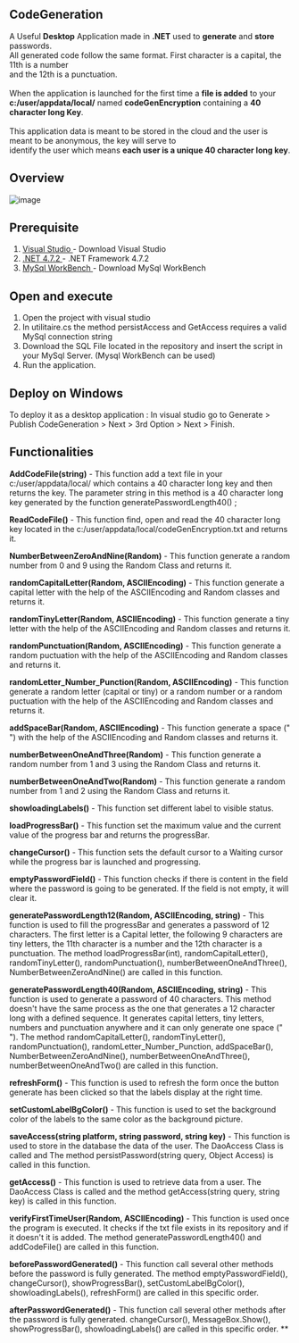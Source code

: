 
## CodeGeneration
A Useful **Desktop** Application made in **.NET** used to **generate** and **store** passwords. <br>
All generated code follow the same format. First character is a capital, the 11th is a number <br>
and the 12th is a punctuation. <br> <br> 
When the application is launched for the first time a **file is added** to your **c:/user/appdata/local/** named **codeGenEncryption** containing a **40 character long Key**. <br> 
<br>
This application data is meant to be stored in the cloud and the user is meant to be anonymous, the key will serve to <br>
identify the user which means **each user is a unique 40 character long key**. <br>

## Overview 

![image](https://github.com/zeko450/CodeGeneration/assets/114595632/e0d95430-c67f-440c-b66d-7e0c3c65b4d7)

## Prerequisite
1)  [Visual Studio ](https://visualstudio.microsoft.com/fr/vs/community/) - Download Visual Studio </pre>
2)  [.NET 4.7.2 ](https://dotnet.microsoft.com/en-us/download/dotnet-framework/net472) -  .NET Framework 4.7.2 </pre>
3) [MySql WorkBench ](https://www.mysql.com/products/workbench/) - Download MySql WorkBench 

## Open and execute
1) Open the project with visual studio
2) In utilitaire.cs the method persistAccess and GetAccess requires a valid MySql connection string 
3) Download the SQL File located in the repository and insert the script in your MySql Server. (Mysql WorkBench can be used)
4) Run the application.

## Deploy on Windows 
To deploy it as a desktop application : In visual studio go to Generate > Publish CodeGeneration > Next > 3rd Option > Next > Finish.

## Functionalities
**AddCodeFile(string)** - This function add a text file in your c:/user/appdata/local/ which contains a 40 character long key and then returns the key. 
The parameter string in this method is a 40 character long key generated by the function generatePasswordLength40() ;

**ReadCodeFile()** - This function find, open and read the 40 character long key located in the  c:/user/appdata/local/codeGenEncryption.txt and returns it.

**NumberBetweenZeroAndNine(Random)** - This function generate a random number from 0 and 9 using the Random Class and returns it.

**randomCapitalLetter(Random, ASCIIEncoding)** - This function generate a capital letter with the help of the ASCIIEncoding and Random classes and returns it.

**randomTinyLetter(Random, ASCIIEncoding)** - This function generate a tiny letter with the help of the ASCIIEncoding and Random classes and returns it.

**randomPunctuation(Random, ASCIIEncoding)** - This function generate a random puctuation with the help of the ASCIIEncoding and Random classes and returns it.

**randomLetter_Number_Punction(Random, ASCIIEncoding)** - This function generate a random letter (capital or tiny) or a random number or a random puctuation with the help of the ASCIIEncoding and Random classes and returns it.

**addSpaceBar(Random, ASCIIEncoding)** - This function generate a space (" ")  with the help of the ASCIIEncoding and Random classes and returns it.

**numberBetweenOneAndThree(Random)** - This function generate a random number from 1 and 3 using the Random Class and returns it.

**numberBetweenOneAndTwo(Random)** - This function generate a random number from 1 and 2 using the Random Class and returns it.

**showloadingLabels()** - This function set different label to visible status.

**loadProgressBar()** - This function set the maximum value and the current value of the progress bar and returns the progressBar.

**changeCursor()** - This function sets the default cursor to a Waiting cursor while the progress bar is launched and progressing.

**emptyPasswordField()** - This function checks if there is content in the field where the password is going to be generated. 
If the field is not empty, it will clear it.

**generatePasswordLength12(Random, ASCIIEncoding, string)** - This function is used to fill the progressBar and generates a password of 12 characters. 
The first letter is a Capital letter, the following 9 characters are tiny letters, the 11th character is a number and the 12th character is a punctuation.
The method loadProgressBar(int), randomCapitalLetter(), randomTinyLetter(), randomPunctuation(), numberBetweenOneAndThree(), NumberBetweenZeroAndNine()  are called in this function.

**generatePasswordLength40(Random, ASCIIEncoding, string)** - This function is used to generate a password of 40 characters. 
This method doesn't have the same process as the one that generates a 12 character long with a defined sequence. 
It generates capital letters, tiny letters, numbers and punctuation anywhere and it can only generate one space (" ").
The method randomCapitalLetter(), randomTinyLetter(), randomPunctuation(), randomLetter_Number_Punction, addSpaceBar(), NumberBetweenZeroAndNine(), numberBetweenOneAndThree(), numberBetweenOneAndTwo()  are called in this function.

**refreshForm()** - This function is used to refresh the form once the button generate has been clicked so that the labels display at the right time.

**setCustomLabelBgColor()** - This function is used to set the background color of the labels to the same color as the background picture.

**saveAccess(string platform, string password, string key)** - This function is used to store in the database the data of the user.
The DaoAccess Class is called and The method persistPassword(string query, Object Access) is called in this function.

**getAccess()** - This function is used to retrieve data from a user.
The DaoAccess Class is called and the method getAccess(string query, string key) is called in this function.

**verifyFirstTimeUser(Random, ASCIIEncoding)** - This function is used once the program is executed. It checks if the txt file exists in its repository and if it doesn't it is added.
The method generatePasswordLength40() and addCodeFile() are called in this function.

**beforePasswordGenerated()** - This function call several other methods before the password is fully generated.
The method emptyPasswordField(), changeCursor(), showProgressBar(), setCustomLabelBgColor(), showloadingLabels(), refreshForm() are called in this specific order.

**afterPasswordGenerated()** - This function call several other methods after the password is fully generated.
changeCursor(), MessageBox.Show(), showProgressBar(), showloadingLabels() are called in this specific order.
**

###
